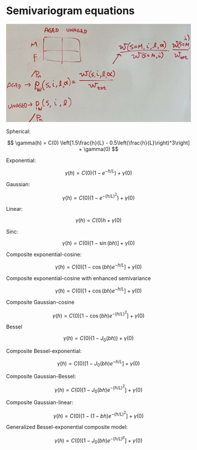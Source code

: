 # Semivariogram equations

![ text ](../images/example_indexing.jpg)

Spherical:

$$
\gamma(h) = C(0) \left[1.5\frac{h}{L} - 0.5\left(\frac{h}{L}\right)^3\right] + \gamma(0)
$$

Exponential:

$$
\gamma(h) = C(0) (1-e^{-h/L}) + \gamma(0)
$$

Gaussian:

$$
\gamma(h) = C(0) (1-e^{-(h/L)^2}) + \gamma(0)
$$

Linear:

$$
\gamma(h) = C(0) h + \gamma(0)
$$

Sinc:

$$
\gamma(h) = C(0) \left[1-\sin(bh)\right] + \gamma(0)
$$

Composite exponential-cosine:

$$
\gamma(h) = C(0) \left[1 - \cos(b h) e^{-h/L} \right] + \gamma(0)
$$

Composite exponential-cosine with enhanced semivariance

$$
\gamma(h) = C(0) \left[1 +  \cos(b h)e^{-h/L}\right] + \gamma(0)
$$

Composite Gaussian-cosine 

$$
\gamma(h) = C(0) \left[1- \cos(b h)e^{-(h/L)^2}\right] + \gamma(0)
$$

Bessel

$$
\gamma(h) = C(0) \left( 1 - J_0(bh)\right) + \gamma(0)
$$

Composite Bessel-exponential:

$$
\gamma(h) = C(0) \left[1- J_0(b h)e^{-h/L}\right] + \gamma(0)
$$

Composite Gaussian-Bessel:

$$
\gamma(h) = C(0) \left[1- J_0(b h)e^{-(h/L)^2}\right] + \gamma(0)
$$

Composite Gaussian-linear:

$$
\gamma(h) = C(0) \left[1- (1- b h) e^{-(h/L)^2}\right] + \gamma(0)
$$

Generalized Bessel-exponential composite model:

$$
\gamma(h) = C(0) \left[1 - J_0(bh)e^{-(h/L)^p}\right] + \gamma(0)
$$